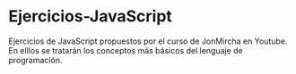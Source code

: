 # Ejercicios-JavaScript
Ejercicios de JavaScript propuestos por el curso de JonMircha en Youtube. En elllos se tratarán los conceptos más básicos del lenguaje de programación.
